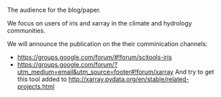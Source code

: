 The audience for the blog/paper.

We focus on users of iris and xarray in the climate and hydrology communities.

We will announce the publication on the their comminication channels:
* https://groups.google.com/forum/#!forum/scitools-iris
* https://groups.google.com/forum/?utm_medium=email&utm_source=footer#!forum/xarray
And try to get this tool added to http://xarray.pydata.org/en/stable/related-projects.html

